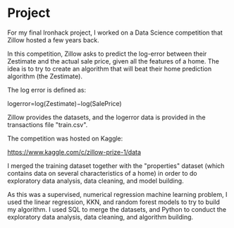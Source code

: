 # Project

For my final Ironhack project, I worked on a Data Science competition that Zillow hosted a few years back. 

In this competition, Zillow asks to predict the log-error between their Zestimate and the actual sale price, given all the features of a home. The idea is to try to create an algorithm that will beat their home prediction algorithm (the Zestimate).

The log error is defined as:

logerror=log(Zestimate)−log(SalePrice)

Zillow provides the datasets, and the logerror data is provided in the transactions file "train.csv". 

The competition was hosted on Kaggle:

https://www.kaggle.com/c/zillow-prize-1/data

I merged the training dataset together with the "properties" dataset (which contains data on several characteristics of a home) in order to do exploratory data analysis, data cleaning, and model building.

As this was a supervised, numerical regression machine learning problem, I used the linear regression, KKN, and random forest models to try to build my algorithm. I used SQL to merge the datasets, and Python to conduct the exploratory data analysis, data cleaning, and algorithm building.    

 
